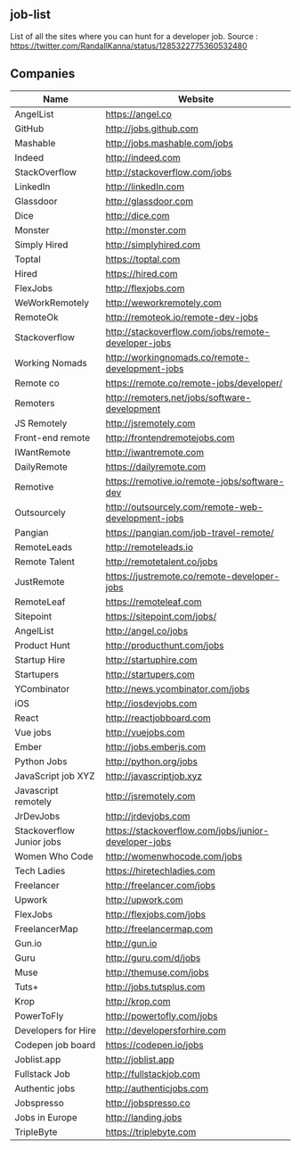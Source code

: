 ## job-list
List of all the sites where you can hunt for a developer job. 
Source : https://twitter.com/RandallKanna/status/1285322775360532480

## Companies
Name | Website 
------------ | ------- 
AngelList | https://angel.co
GitHub | http://jobs.github.com
Mashable | http://jobs.mashable.com/jobs
Indeed | http://indeed.com
StackOverflow | http://stackoverflow.com/jobs
LinkedIn | http://linkedIn.com
Glassdoor | http://glassdoor.com
Dice | http://dice.com
Monster | http://monster.com
Simply Hired | http://simplyhired.com
Toptal | https://toptal.com
Hired | https://hired.com
FlexJobs | http://flexjobs.com
WeWorkRemotely | http://weworkremotely.com
RemoteOk | http://remoteok.io/remote-dev-jobs
Stackoverflow | http://stackoverflow.com/jobs/remote-developer-jobs
Working Nomads | http://workingnomads.co/remote-development-jobs
Remote co | https://remote.co/remote-jobs/developer/
Remoters | http://remoters.net/jobs/software-development
JS Remotely | http://jsremotely.com
Front-end remote | http://frontendremotejobs.com
IWantRemote | http://iwantremote.com
DailyRemote | https://dailyremote.com
Remotive | https://remotive.io/remote-jobs/software-dev
Outsourcely | http://outsourcely.com/remote-web-development-jobs
Pangian | https://pangian.com/job-travel-remote/
RemoteLeads | http://remoteleads.io
Remote Talent | http://remotetalent.co/jobs
JustRemote | https://justremote.co/remote-developer-jobs
RemoteLeaf | https://remoteleaf.com
Sitepoint | https://sitepoint.com/jobs/
AngelList | http://angel.co/jobs
Product Hunt | http://producthunt.com/jobs
Startup Hire | http://startuphire.com
Startupers | http://startupers.com
YCombinator | http://news.ycombinator.com/jobs
iOS | http://iosdevjobs.com
React | http://reactjobboard.com
Vue jobs | http://vuejobs.com
Ember | http://jobs.emberjs.com
Python Jobs | http://python.org/jobs
JavaScript job XYZ | http://javascriptjob.xyz
Javascript remotely | http://jsremotely.com
JrDevJobs | http://jrdevjobs.com
Stackoverflow Junior jobs | https://stackoverflow.com/jobs/junior-developer-jobs
Women Who Code | http://womenwhocode.com/jobs
Tech Ladies | https://hiretechladies.com
Freelancer | http://freelancer.com/jobs
Upwork | http://upwork.com
FlexJobs | http://flexjobs.com/jobs
FreelancerMap | http://freelancermap.com
Gun.io | http://gun.io
Guru | http://guru.com/d/jobs
Muse | http://themuse.com/jobs
Tuts+ | http://jobs.tutsplus.com
Krop | http://krop.com
PowerToFly | http://powertofly.com/jobs
Developers for Hire | http://developersforhire.com
Codepen job board | https://codepen.io/jobs
Joblist.app | http://joblist.app
Fullstack Job | http://fullstackjob.com
Authentic jobs | http://authenticjobs.com
Jobspresso | http://jobspresso.co
Jobs in Europe | http://landing.jobs
TripleByte | https://triplebyte.com
